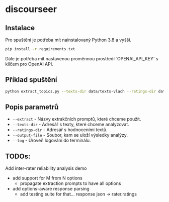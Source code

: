 # discourseer


## Instalace
Pro spuštění je potřeba mít nainstalovaný Python 3.8 a vyšší.
```bash
pip install -r requirements.txt
```
Dále je potřeba mít nastavenou proměnnou prostředí `OPENAI_API_KEY' s klíčem pro OpenAI API.

## Příklad spuštění
```bash
python extract_topics.py --texts-dir data/texts-vlach --ratings-dir data/texts-vlach-ratings-1ofN/ --output-file data/outputs/out_test.txt  --log DEBUG --extract 9-place 8-message-trigger 6-genre 5-range
```

## Popis parametrů
- `--extract` - Názvy extrakčních promptů, které chceme použít.
- `--texts-dir` - Adresář s texty, které chceme analyzovat.
- `--ratings-dir` - Adresář s hodnoceními textů.
- `--output-file` - Soubor, kam se uloží výsledky analýzy.
- `--log` - Úroveň logování do terminálu.

## TODOs:
Add inter-rater reliability analysis demo
- add support for M from N options
  - propagate extraction prompts to have all options 
- add options-aware response parsing
  - add testing suite for that... response json -> rater.ratings
